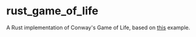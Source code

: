 # rust_game_of_life
A Rust implementation of Conway's Game of Life, based on [this](https://rustwasm.github.io/docs/book/game-of-life/implementing.html) example.
